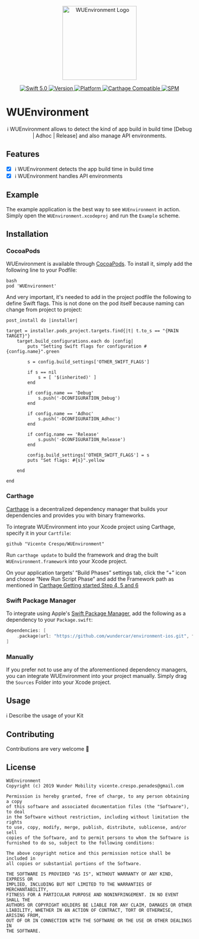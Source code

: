<p align="center">
   <img width="200" src="https://raw.githubusercontent.com/SvenTiigi/SwiftKit/gh-pages/readMeAssets/SwiftKitLogo.png" alt="WUEnvironment Logo">
</p>

<p align="center">
   <a href="https://developer.apple.com/swift/">
      <img src="https://img.shields.io/badge/Swift-5.0-orange.svg?style=flat" alt="Swift 5.0">
   </a>
   <a href="http://cocoapods.org/pods/WUEnvironment">
      <img src="https://img.shields.io/cocoapods/v/WUEnvironment.svg?style=flat" alt="Version">
   </a>
   <a href="http://cocoapods.org/pods/WUEnvironment">
      <img src="https://img.shields.io/cocoapods/p/WUEnvironment.svg?style=flat" alt="Platform">
   </a>
   <a href="https://github.com/Carthage/Carthage">
      <img src="https://img.shields.io/badge/Carthage-compatible-4BC51D.svg?style=flat" alt="Carthage Compatible">
   </a>
   <a href="https://github.com/apple/swift-package-manager">
      <img src="https://img.shields.io/badge/Swift%20Package%20Manager-compatible-brightgreen.svg" alt="SPM">
   </a>
</p>

# WUEnvironment

<p align="center">
ℹ️ WUEnvironment allows to detect the kind of app build in build time [Debug | Adhoc | Release] and also manage API environments.
</p>

## Features

- [x] ℹ️ WUEnvironment detects the app build time in build time
- [x] ℹ️ WUEnvironment handles API environments

## Example

The example application is the best way to see `WUEnvironment` in action. Simply open the `WUEnvironment.xcodeproj` and run the `Example` scheme.

## Installation

### CocoaPods

WUEnvironment is available through [CocoaPods](http://cocoapods.org). To install
it, simply add the following line to your Podfile:

```
bash
pod 'WUEnvironment'
```

And very important, it's needed to add in the project podfile the following to define 
Swift flags. 
This is not done on the pod itself because naming can change from project to project:

```
post_install do |installer|

target = installer.pods_project.targets.find{|t| t.to_s == "{MAIN TARGET}"}
    target.build_configurations.each do |config|
        puts "Setting Swift flags for configuration #{config.name}".green

        s = config.build_settings['OTHER_SWIFT_FLAGS']

        if s == nil
            s = [ '$(inherited)' ]
        end

        if config.name == 'Debug'
            s.push('-DCONFIGURATION_Debug')
        end

        if config.name == 'Adhoc'
            s.push('-DCONFIGURATION_Adhoc')
        end

        if config.name == 'Release'
            s.push('-DCONFIGURATION_Release')
        end

        config.build_settings['OTHER_SWIFT_FLAGS'] = s
        puts "Set flags: #{s}".yellow

    end

end
```

### Carthage

[Carthage](https://github.com/Carthage/Carthage) is a decentralized dependency manager that builds your dependencies and provides you with binary frameworks.

To integrate WUEnvironment into your Xcode project using Carthage, specify it in your `Cartfile`:

```ogdl
github "Vicente Crespo/WUEnvironment"
```

Run `carthage update` to build the framework and drag the built `WUEnvironment.framework` into your Xcode project. 

On your application targets’ “Build Phases” settings tab, click the “+” icon and choose “New Run Script Phase” and add the Framework path as mentioned in [Carthage Getting started Step 4, 5 and 6](https://github.com/Carthage/Carthage/blob/master/README.md#if-youre-building-for-ios-tvos-or-watchos)

### Swift Package Manager

To integrate using Apple's [Swift Package Manager](https://swift.org/package-manager/), add the following as a dependency to your `Package.swift`:

```swift
dependencies: [
    .package(url: "https://github.com/wundercar/environment-ios.git", from: "1.0.0")
]
```

### Manually

If you prefer not to use any of the aforementioned dependency managers, you can integrate WUEnvironment into your project manually. Simply drag the `Sources` Folder into your Xcode project.

## Usage

ℹ️ Describe the usage of your Kit

## Contributing
Contributions are very welcome 🙌

## License

```
WUEnvironment
Copyright (c) 2019 Wunder Mobility vicente.crespo.penades@gmail.com

Permission is hereby granted, free of charge, to any person obtaining a copy
of this software and associated documentation files (the "Software"), to deal
in the Software without restriction, including without limitation the rights
to use, copy, modify, merge, publish, distribute, sublicense, and/or sell
copies of the Software, and to permit persons to whom the Software is
furnished to do so, subject to the following conditions:

The above copyright notice and this permission notice shall be included in
all copies or substantial portions of the Software.

THE SOFTWARE IS PROVIDED "AS IS", WITHOUT WARRANTY OF ANY KIND, EXPRESS OR
IMPLIED, INCLUDING BUT NOT LIMITED TO THE WARRANTIES OF MERCHANTABILITY,
FITNESS FOR A PARTICULAR PURPOSE AND NONINFRINGEMENT. IN NO EVENT SHALL THE
AUTHORS OR COPYRIGHT HOLDERS BE LIABLE FOR ANY CLAIM, DAMAGES OR OTHER
LIABILITY, WHETHER IN AN ACTION OF CONTRACT, TORT OR OTHERWISE, ARISING FROM,
OUT OF OR IN CONNECTION WITH THE SOFTWARE OR THE USE OR OTHER DEALINGS IN
THE SOFTWARE.
```
